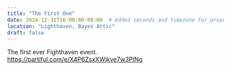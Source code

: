 ```yaml
---
title: "The First One"
date: 2024-12-31T16:00:00-08:00  # Added seconds and timezone for proper date parsing
location: "Lighthaven, Bayes Attic"
draft: false
---
```

The first ever Fighthaven event.
https://partiful.com/e/X4P6ZsxXWjkve7w3PINg
